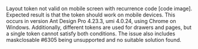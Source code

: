 Layout token not valid on mobile screen with recurrence code [code image]. Expected result is that the token should work on mobile devices. This occurs in version Ant Design Pro 4.23.3, umi 4.0.24, using Chrome on Windows. Additionally, different tokens are used for drawers and pages, but a single token cannot satisfy both conditions. The issue also includes maskclosable #6305 being unsupported and no suitable solution found.

